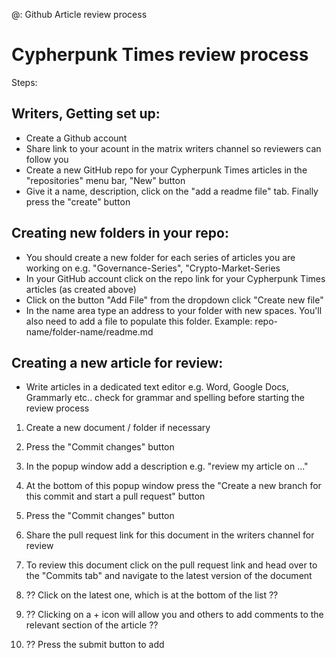 @: Github Article review process

# Cypherpunk Times review process

Steps:
## Writers, Getting set up:

* Create a Github account
* Share link to your acount in the matrix writers channel so reviewers can follow you
* Create a new GitHub repo for your Cypherpunk Times articles in the "repositories" menu bar, "New" button
* Give it a name, description, click on the "add a readme file" tab. Finally press the "create" button

## Creating new folders in your repo:

* You should create a new folder for each series of articles you are working on e.g. "Governance-Series", "Crypto-Market-Series
* In your GitHub account click on the repo link for your Cypherpunk Times articles (as created above)
* Click on the button "Add File" from the dropdown click "Create new file"
* In the name area type an address to your folder with new spaces. You'll also need to add a file to populate this folder. Example: repo-name/folder-name/readme.md

## Creating a new article for review:
* Write articles in a dedicated text editor e.g. Word, Google Docs, Grammarly etc.. check for grammar and spelling before starting the review process 

1. Create a new document / folder if necessary
2. Press the "Commit changes" button
3. In the popup window add a description e.g. "review my article on ..."
4. At the bottom of this popup window press the "Create a new branch for this commit and start a pull request" button
5. Press the "Commit changes" button
6. Share the pull request link for this document in the writers channel for review
7. To review this document click on the pull request link and head over to the "Commits tab" and navigate to the latest version of the document
   
8. ?? Click on the latest one, which is at the bottom of the list ??
9. ?? Clicking on a + icon will allow you and others to add comments to the relevant section of the article ??
10. ?? Press the submit button to add
